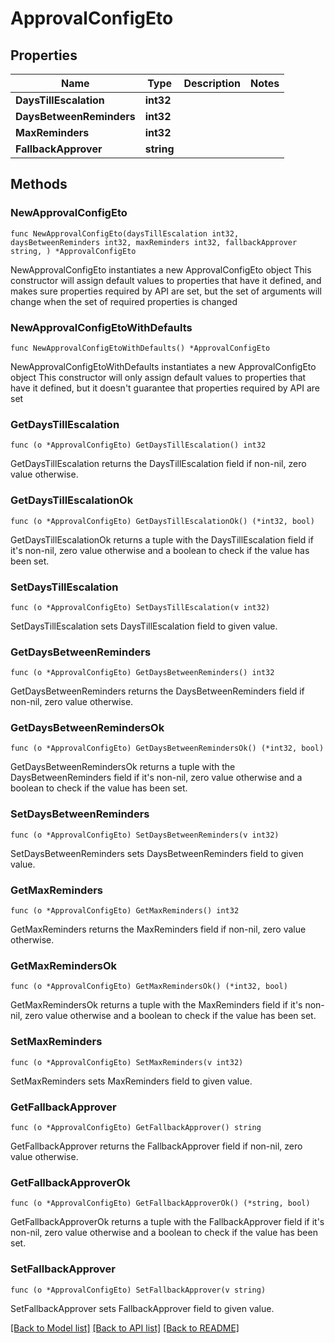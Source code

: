 # ApprovalConfigEto

## Properties

Name | Type | Description | Notes
------------ | ------------- | ------------- | -------------
**DaysTillEscalation** | **int32** |  | 
**DaysBetweenReminders** | **int32** |  | 
**MaxReminders** | **int32** |  | 
**FallbackApprover** | **string** |  | 

## Methods

### NewApprovalConfigEto

`func NewApprovalConfigEto(daysTillEscalation int32, daysBetweenReminders int32, maxReminders int32, fallbackApprover string, ) *ApprovalConfigEto`

NewApprovalConfigEto instantiates a new ApprovalConfigEto object
This constructor will assign default values to properties that have it defined,
and makes sure properties required by API are set, but the set of arguments
will change when the set of required properties is changed

### NewApprovalConfigEtoWithDefaults

`func NewApprovalConfigEtoWithDefaults() *ApprovalConfigEto`

NewApprovalConfigEtoWithDefaults instantiates a new ApprovalConfigEto object
This constructor will only assign default values to properties that have it defined,
but it doesn't guarantee that properties required by API are set

### GetDaysTillEscalation

`func (o *ApprovalConfigEto) GetDaysTillEscalation() int32`

GetDaysTillEscalation returns the DaysTillEscalation field if non-nil, zero value otherwise.

### GetDaysTillEscalationOk

`func (o *ApprovalConfigEto) GetDaysTillEscalationOk() (*int32, bool)`

GetDaysTillEscalationOk returns a tuple with the DaysTillEscalation field if it's non-nil, zero value otherwise
and a boolean to check if the value has been set.

### SetDaysTillEscalation

`func (o *ApprovalConfigEto) SetDaysTillEscalation(v int32)`

SetDaysTillEscalation sets DaysTillEscalation field to given value.


### GetDaysBetweenReminders

`func (o *ApprovalConfigEto) GetDaysBetweenReminders() int32`

GetDaysBetweenReminders returns the DaysBetweenReminders field if non-nil, zero value otherwise.

### GetDaysBetweenRemindersOk

`func (o *ApprovalConfigEto) GetDaysBetweenRemindersOk() (*int32, bool)`

GetDaysBetweenRemindersOk returns a tuple with the DaysBetweenReminders field if it's non-nil, zero value otherwise
and a boolean to check if the value has been set.

### SetDaysBetweenReminders

`func (o *ApprovalConfigEto) SetDaysBetweenReminders(v int32)`

SetDaysBetweenReminders sets DaysBetweenReminders field to given value.


### GetMaxReminders

`func (o *ApprovalConfigEto) GetMaxReminders() int32`

GetMaxReminders returns the MaxReminders field if non-nil, zero value otherwise.

### GetMaxRemindersOk

`func (o *ApprovalConfigEto) GetMaxRemindersOk() (*int32, bool)`

GetMaxRemindersOk returns a tuple with the MaxReminders field if it's non-nil, zero value otherwise
and a boolean to check if the value has been set.

### SetMaxReminders

`func (o *ApprovalConfigEto) SetMaxReminders(v int32)`

SetMaxReminders sets MaxReminders field to given value.


### GetFallbackApprover

`func (o *ApprovalConfigEto) GetFallbackApprover() string`

GetFallbackApprover returns the FallbackApprover field if non-nil, zero value otherwise.

### GetFallbackApproverOk

`func (o *ApprovalConfigEto) GetFallbackApproverOk() (*string, bool)`

GetFallbackApproverOk returns a tuple with the FallbackApprover field if it's non-nil, zero value otherwise
and a boolean to check if the value has been set.

### SetFallbackApprover

`func (o *ApprovalConfigEto) SetFallbackApprover(v string)`

SetFallbackApprover sets FallbackApprover field to given value.



[[Back to Model list]](../README.md#documentation-for-models) [[Back to API list]](../README.md#documentation-for-api-endpoints) [[Back to README]](../README.md)


